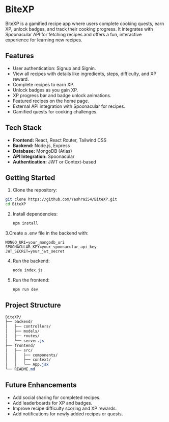 # BiteXP

BiteXP is a gamified recipe app where users complete cooking quests, earn XP, unlock badges, and track their cooking progress. It integrates with Spoonacular API for fetching recipes and offers a fun, interactive experience for learning new recipes.

## Features

- User authentication: Signup and Signin.
- View all recipes with details like ingredients, steps, difficulty, and XP reward.
- Complete recipes to earn XP.
- Unlock badges as you gain XP.
- XP progress bar and badge unlock animations.
- Featured recipes on the home page.
- External API integration with Spoonacular for recipes.
- Gamified quests for cooking challenges.

## Tech Stack

- **Frontend:** React, React Router, Tailwind CSS
- **Backend:** Node.js, Express
- **Database:** MongoDB (Atlas)
- **API Integration:** Spoonacular
- **Authentication:** JWT or Context-based

## Getting Started

1. Clone the repository:  
```bash
git clone https://github.com/Yashrai54/BiteXP.git
cd BiteXP
```
2. Install dependencies:
   ```bash
   npm install
   ```
3.Create a .env file in the backend with:
```env
MONGO_URI=your_mongodb_uri
SPOONACULAR_KEY=your_spoonacular_api_key
JWT_SECRET=your_jwt_secret
```

4. Run the backend:
   ```bash
   node index.js
   ```
5. Run the frontend:
   ```bash
   npm run dev
   ```

## Project Structure
``` css
BiteXP/
├── backend/
│   ├── controllers/
│   ├── models/
│   ├── routes/
│   └── server.js
├── frontend/
│   ├── src/
│   │   ├── components/
│   │   ├── context/
│   │   └── App.jsx
└── README.md
```

## Future Enhancements

- Add social sharing for completed recipes.
- Add leaderboards for XP and badges.
- Improve recipe difficulty scoring and XP rewards.
- Add notifications for newly added recipes or quests.

